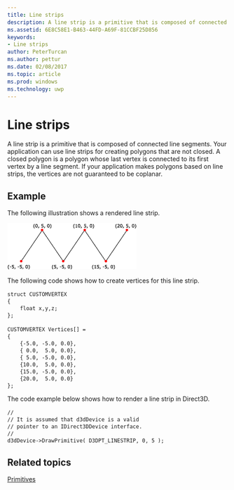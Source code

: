 ```yaml
---
title: Line strips
description: A line strip is a primitive that is composed of connected line segments. Your application can use line strips for creating polygons that are not closed. A closed polygon is a polygon whose last vertex is connected to its first vertex by a line segment.
ms.assetid: 6E8C58E1-B463-44FD-A69F-81CCBF25D856
keywords:
- Line strips
author: PeterTurcan
ms.author: pettur
ms.date: 02/08/2017
ms.topic: article
ms.prod: windows
ms.technology: uwp
---
```


# Line strips


A line strip is a primitive that is composed of connected line segments. Your application can use line strips for creating polygons that are not closed. A closed polygon is a polygon whose last vertex is connected to its first vertex by a line segment. If your application makes polygons based on line strips, the vertices are not guaranteed to be coplanar.

## <span id="Example"></span><span id="example"></span><span id="EXAMPLE"></span>Example


The following illustration shows a rendered line strip.

![illustration of a line strip](images/linstrip.gif)

The following code shows how to create vertices for this line strip.

```
struct CUSTOMVERTEX
{
    float x,y,z;
};

CUSTOMVERTEX Vertices[] = 
{
    {-5.0, -5.0, 0.0},
    { 0.0,  5.0, 0.0},
    { 5.0, -5.0, 0.0},
    {10.0,  5.0, 0.0},
    {15.0, -5.0, 0.0},
    {20.0,  5.0, 0.0}
};
```

The code example below shows how to render a line strip in Direct3D.

```
//
// It is assumed that d3dDevice is a valid
// pointer to an IDirect3DDevice interface.
//
d3dDevice->DrawPrimitive( D3DPT_LINESTRIP, 0, 5 );
```

## <span id="related-topics"></span>Related topics


[Primitives](primitives.md)

 

 




